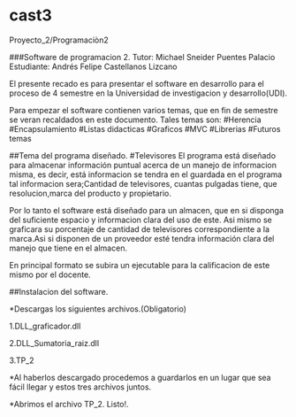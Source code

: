 # cast3
Proyecto_2/Programaciòn2



###Software de programacion 2.
Tutor: Michael Sneider Puentes Palacio
Estudiante: Andrés Felipe Castellanos Lizcano

El presente recado es para presentar el software en desarrollo para el proceso de 4 semestre en la Universidad de investigacion y desarrollo(UDI).

Para empezar el software contienen varios temas, que en fin de semestre se veran recaldados en este documento.
Tales temas son:
#Herencia
#Encapsulamiento
#Listas didacticas
#Graficos 
#MVC
#Librerias
#Futuros temas

##Tema del programa diseñado.
#Televisores
El programa está diseñado para almacenar información puntual acerca de un manejo de informacion misma, es decir, está informacion se tendra en el guardada en el programa tal informacion sera;Cantidad de televisores, cuantas pulgadas tiene, que resolucion,marca del producto y propietario.

Por lo tanto el software está diseñado para un almacen, que en si disponga del suficiente espacio y informacion clara del uso de este.
Asi mismo se graficara su porcentaje de cantidad de televisores correspondiente a la marca.Asi si disponen de un proveedor esté tendra información clara del manejo que tiene en el almacen.

En principal formato se subira un ejecutable para la calificacion de este mismo por el docente.


##Instalacion del software.

*Descargas los siguientes archivos.(Obligatorio)

1.DLL_graficador.dll

2.DLL_Sumatoria_raiz.dll

3.TP_2


*Al haberlos descargado procedemos a guardarlos en un lugar que sea fácil llegar y estos tres archivos juntos.

*Abrimos el archivo TP_2.
Listo!.
